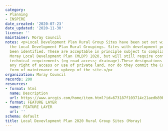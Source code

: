```yaml
---
category:
- Planning
- INSPIRE
date_created: '2020-07-23'
date_updated: '2020-11-30'
license: ''
maintainer: Moray Council
notes: <p>Local Development Plan Rural Group Sites have been set out within many of
  the Local Development Plan Rural Groupings. Sites with development potential have
  been identified. These are acceptable in principle subject to compliance with the
  Moray Local Development Plan (MLDP) 2020, but will still require confirmation of
  technical requirements (eg road access; drainage).These designations do not imply
  any right of access or use of private land, nor do they commit the Council to any
  form of maintenance or upkeep of the site.</p>
organization: Moray Council
records: 200
resources:
- format: html
  name: Description
  url: https://www.arcgis.com/home/item.html?id=673187f103714c21aedb89b723351944
- format: FEATURE LAYER
  name: FEATURE LAYER
  url: ''
schema: default
title: Local Devevlopment Plan 2020 Rural Group Sites (Moray)
---
```

